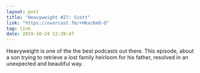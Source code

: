```yaml
---
layout: post
title: "Heavyweight #27: Scott"
link: "https://overcast.fm/+HKacKmO-Q"
tag: link
date: 2019-10-24 13:39:47
---
```

Heavyweight is one of the the best podcasts out there. This episode, about a son trying to retrieve a lost family heirloom for his father, resolved in an unexpected and beautiful way. 